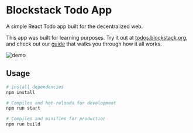 # Blockstack Todo App

A simple React Todo app built for the decentralized web.

This app was built for learning purposes. Try it out at [todos.blockstack.org](https://todos.blockstack.org), and check out our [guide](https://docs.blockstack.org/browser/todo-list.html) that walks you through how it all works.

![demo](./public/demo.png)

## Usage

``` bash
# install dependencies
npm install

# Compiles and hot-reloads for development
npm run start

# Compiles and minifies for production
npm run build
```

